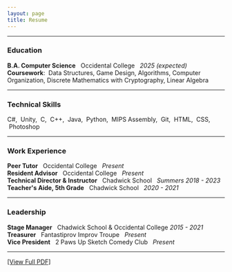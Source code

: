 ```yaml
---
layout: page
title: Resume
---
```

  
-------------  

### Education  

**B.A. Computer Science** &nbsp; Occidental College &nbsp; *2025 (expected)*   
**Coursework**: &nbsp;Data Structures, Game Design, Algorithms, Computer Organization, Discrete Mathematics with Cryptography, Linear Algebra    

-------------  

### Technical Skills  

C\#, &nbsp;Unity, &nbsp;C, &nbsp;C\+\+, &nbsp;Java, &nbsp;Python, &nbsp;MIPS Assembly, &nbsp;Git, &nbsp;HTML, &nbsp;CSS, &nbsp;Photoshop  

-------------  

### Work Experience  

**Peer Tutor** &nbsp; Occidental College &nbsp; *Present*   
**Resident Advisor** &nbsp; Occidental College &nbsp; *Present*  
**Technical Director & Instructor** &nbsp; Chadwick School &nbsp; *Summers 2018 - 2023*   
**Teacher's Aide, 5th Grade** &nbsp; Chadwick School &nbsp; *2020 - 2021*   

-------------  

### Leadership  

**Stage Manager** &nbsp; Chadwick School & Occidental College    *2015 - 2021*  
**Treasurer** &nbsp; Fantastiprov Improv Troupe &nbsp; *Present*  
**Vice President** &nbsp; 2 Paws Up Sketch Comedy Club &nbsp; *Present*

-------------  

[\[View Full PDF\]](/Resume_7_7_2023.pdf)